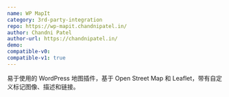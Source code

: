 ```yaml
---
name: WP MapIt
category: 3rd-party-integration
repo: https://wp-mapit.chandnipatel.in/
author: Chandni Patel
author-url: https://chandnipatel.in/
demo: 
compatible-v0:
compatible-v1: true
---
```


易于使用的 WordPress 地图插件，基于 Open Street Map 和 Leaflet，带有自定义标记图像、描述和链接。

